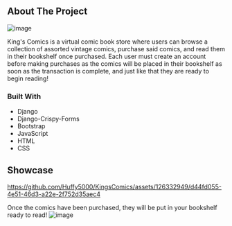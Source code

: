 ## About The Project
![image](https://github.com/Huffy5000/KingsComics/assets/126332949/d040302c-6751-41c4-a780-c39cac2dcea0)

King's Comics is a virtual comic book store where users can browse a collection of assorted vintage comics, purchase said comics, and read them in their bookshelf once purchased. Each user must create an account before making purchases as the comics will be placed in their bookshelf as soon as the transaction is complete, and just like that they are ready to begin reading! 

### Built With
* Django
* Django-Crispy-Forms
* Bootstrap
* JavaScript
* HTML
* CSS


## Showcase

https://github.com/Huffy5000/KingsComics/assets/126332949/d44fd055-4e51-46d3-a22e-2f752d35aec4

Once the comics have been purchased, they will be put in your bookshelf ready to read!
![image](https://github.com/Huffy5000/KingsComics/assets/126332949/ce869faf-4ea0-48aa-933e-202dd1c78b34)








